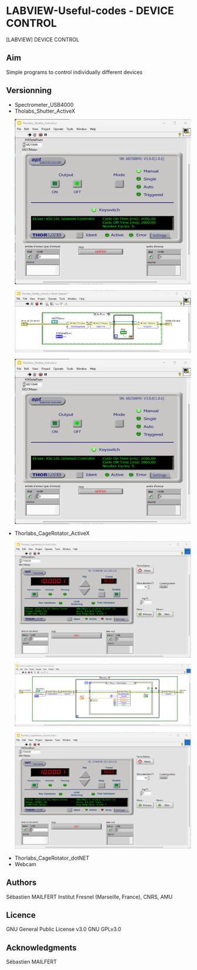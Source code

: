 # LABVIEW-Useful-codes - DEVICE CONTROL
[LABVIEW] DEVICE CONTROL


## Aim
Simple programs to control individually different devices

## Versionning
<ul>
<li> Spectrometer_USB4000</li>
<li> Tholabs_Shutter_ActiveX</li>
  
![image](https://github.com/MAILFERT-Sebastien/LABVIEW-Useful-codes/blob/main/Device_control/Thorlabs_Shutter_ActiveX/Thorlabs_Shutter_ActiveX.png)

![image](https://github.com/MAILFERT-Sebastien/LABVIEW-Useful-codes/blob/main/Device_control/Thorlabs_Shutter_ActiveX/Thorlabs_Shutter_ActiveX_2.png)

[![Watch the video](https://github.com/MAILFERT-Sebastien/LABVIEW-Useful-codes/blob/main/Device_control/Thorlabs_Shutter_ActiveX/Thorlabs_Shutter_ActiveX.png)](https://youtu.be/wK0ihhYWcJ8)
  
<li> Thorlabs_CageRotator_ActiveX</li>

![image](https://github.com/MAILFERT-Sebastien/LABVIEW-Useful-codes/blob/main/Device_control/Thorlabs_CageRotator_ActiveX/Thorlabs_CageRotator_ActiveX_Full_1.png)

![image](https://github.com/MAILFERT-Sebastien/LABVIEW-Useful-codes/blob/main/Device_control/Thorlabs_CageRotator_ActiveX/Thorlabs_CageRotator_ActiveX_Full_2.png)

[![Watch the video](https://github.com/MAILFERT-Sebastien/LABVIEW-Useful-codes/blob/main/Device_control/Thorlabs_CageRotator_ActiveX/Thorlabs_CageRotator_ActiveX_Full_1.png)](https://youtu.be/Oemz80T-54o)


<li> Thorlabs_CageRotator_dotNET</li>
<li> Webcam</li>
</ul>





## Authors
Sébastien MAILFERT
Institut Fresnel (Marseille, France), CNRS, AMU

## Licence
GNU General Public License v3.0
GNU GPLv3.0

## Acknowledgments
Sébastien MAILFERT
